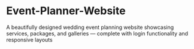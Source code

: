 # Event-Planner-Website
A beautifully designed wedding event planning website showcasing services, packages, and galleries — complete with login functionality and responsive layouts
